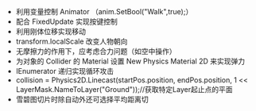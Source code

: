 * 利用变量控制 Animator （anim.SetBool("Walk",true);）
* 配合 FixedUpdate 实现按键控制
* 利用刚体位移实现移动
* transform.localScale 改变人物朝向
* 无摩擦力的作用下，应考虑合力问题（如空中操作）
* 为对象的 Collider 的 Material 设置 New Physics Material 2D 来实现弹力 
* IEnumerator 递归实现循环攻击
* collision = Physics2D.Linecast(startPos.position, endPos.position, 1 << LayerMask.NameToLayer("Ground"));//获取特定Layer起止点的平面
* 雪碧图切片时除自动外还可选择平均距离切
